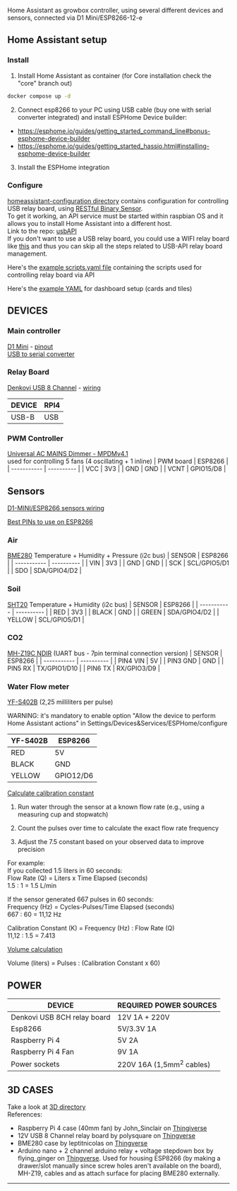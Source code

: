 Home Assistant as growbox controller, using several different devices and sensors, connected via D1 Mini/ESP8266-12-e

## Home Assistant setup

### Install
1. Install Home Assistant as container (for Core installation check the "core" branch out)

```bash
docker compose up -d
```

2. Connect esp8266 to your PC using USB cable (buy one with serial converter integrated) and install ESPHome Device builder:

- https://esphome.io/guides/getting_started_command_line#bonus-esphome-device-builder
- https://esphome.io/guides/getting_started_hassio.html#installing-esphome-device-builder

3. Install the ESPHome integration

### Configure
[homeassistant-configuration directory](homeassistant-configuration/configuration.yaml) contains configuration for controlling USB relay board, using [RESTful Binary Sensor](https://www.home-assistant.io/integrations/binary_sensor.rest).\
To get it working, an API service must be started within raspbian OS and it allows you to install Home Assistant into a different host.\
Link to the repo: [usbAPI](https://github.com/escomputers/usbAPI)\
If you don't want to use a USB relay board, you could use a WIFI relay board like [this](https://denkovi.com/wifi-16-relay-board-modBus-tcp) and thus you can skip all the steps related to USB-API relay board management.

Here's the [example scripts.yaml file](homeassistant-configuration/scripts.yaml) containing the scripts used for controlling relay board via API

Here's the [example YAML](homeassistant-configuration/.storage/lovelace) for dashboard setup (cards and tiles)

## DEVICES

### Main controller
[D1 Mini](https://www.az-delivery.de/en/products/d1-mini) - [pinout](https://m.media-amazon.com/images/I/71b9yM7dFlL.jpg)\
[USB to serial converter](https://www.az-delivery.de/en/products/usb-auf-seriell-adapter-mit-ch340)

### Relay Board
[Denkovi USB 8 Channel](https://denkovi.com/usb-eight-channel-relay-board-for-automation) - [wiring](https://github.com/escomputers/hassio-growbox/blob/325ab9b5c127c14f19560fe0ca1c8efceda2f83e/wirings/12V-USB-8CH-relay-board-wiring.pdf)

| DEVICE     | RPI4 |
| ----------- | ---------- |
| USB-B       | USB           |


### PWM Controller
[Universal AC MAINS Dimmer - MPDMv4.1](https://www.tindie.com/products/next_evo1/universal-ac-mains-dimmer-mpdmv41/)\
used for controlling 5 fans (4 oscillating + 1 inline)
| PWM board   | ESP8266 |
| ----------- | ---------- |
| VCC         | 3V3        |
| GND         | GND        |
| VCNT        | GPIO15/D8        |


## Sensors
[D1-MINI/ESP8266 sensors wiring](https://github.com/escomputers/hassio-growbox/blob/325ab9b5c127c14f19560fe0ca1c8efceda2f83e/wirings/d1mini-esp8266-sensors-wiring.pdf)

[Best PINs to use on ESP8266](https://espeasy.readthedocs.io/en/latest/Reference/GPIO.html#best-pins-to-use-on-esp8266)

### Air
[BME280](https://www.adafruit.com/product/2652) Temperature + Humidity + Pressure (i2c bus)
| SENSOR      | ESP8266 |
| ----------- | ---------- |
| VIN         | 3V3        |
| GND         | GND        |
| SCK         | SCL/GPIO5/D1        |
| SDO         | SDA/GPIO4/D2        |


### Soil
[SHT20](https://www.makerfabs.com/soil-temperature-and-humidity-sensor-sht20.html) Temperature + Humidity (i2c bus)
| SENSOR      | ESP8266 |
| ----------- | ---------- |
| RED         | 3V3        |
| BLACK       | GND        |
| GREEN       | SDA/GPIO4/D2        |
| YELLOW      | SCL/GPIO5/D1         |


### CO2
[MH-Z19C NDIR](https://www.winsen-sensor.com/product/mh-z19c.html) (UART bus - 7pin terminal connection version)
| SENSOR      | ESP8266 |
| ----------- | ---------- |
| PIN4 VIN    | 5V        |
| PIN3 GND    | GND        |
| PIN5 RX     | TX/GPIO1/D10        |
| PIN6 TX     | RX/GPIO3/D9        |


### Water Flow meter
[YF-S402B](https://robu.in/wp-content/uploads/2021/07/NB178.pdf) (2,25 milliliters per pulse)

WARNING: it's mandatory to enable option "Allow the device to perform Home Assistant actions"
in Settings/Devices&Services/ESPHome/configure

| YF-S402B    | ESP8266    |
| ----------- | ---------- |
| RED         | 5V         |
| BLACK       | GND        |
| YELLOW      | GPIO12/D6  |

<ins>Calculate calibration constant</ins>

1. Run water through the sensor at a known flow rate (e.g., using a measuring cup and stopwatch)

2. Count the pulses over time to calculate the exact flow rate frequency

3. Adjust the 7.5 constant based on your observed data to improve precision

For example:\
If you collected 1.5 liters in 60 seconds:\
Flow Rate (Q) = Liters x Time Elapsed (seconds)\
1.5 : 1 = 1.5 L/min

If the sensor generated 667 pulses in 60 seconds:\
Frequency (Hz) = Cycles-Pulses/Time Elapsed (seconds)\
667 : 60 = 11,12 Hz

Calibration Constant (K) = Frequency (Hz) : Flow Rate (Q)\
11,12 : 1.5 = 7.413

<ins>Volume calculation</ins>

Volume (liters) = Pulses : (Calibration Constant x 60)

## POWER

| DEVICE     | REQUIRED POWER SOURCES |
| ----------- | ---------- |
| Denkovi USB 8CH relay board       | 12V 1A + 220V|
| Esp8266                           | 5V/3.3V 1A |
| Raspberry Pi 4                    | 5V 2A|
| Raspberry Pi 4 Fan                | 9V 1A|
| Power sockets                     | 220V 16A (1,5mm<sup>2</sup> cables)|


## 3D CASES

Take a look at [3D directory](3D/)\
References:
- Raspberry Pi 4 case (40mm fan) by John_Sinclair on [Thingiverse](https://www.thingiverse.com/thing:3723481)
- 12V USB 8 Channel relay board by polysquare on [Thingverse](https://www.thingiverse.com/thing:2306082)
- BME280 case by leptitnicolas on [Thingverse](https://www.thingiverse.com/thing:3809818)
- Arduino nano + 2 channel arduino relay + voltage stepdown box by flying_ginger on [Thingverse](https://www.thingiverse.com/thing:3162083). Used for housing ESP8266 (by making a drawer/slot manually since screw holes aren't available on the board), MH-Z19, cables and as attach surface for placing BME280 externally.

---
